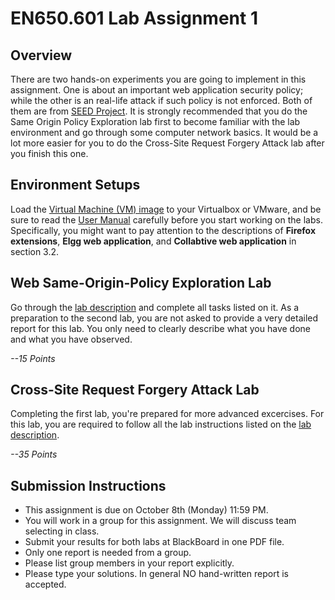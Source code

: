 # EN650.601 Lab Assignment 1 

## Overview
There are two hands-on experiments you are going to implement in this assignment. One is about an important web application security policy; while the other is an real-life attack if such policy is not enforced. Both of them are from [SEED Project](http://www.cis.syr.edu/~wedu/seed/index.html). It is strongly recommended that you do the Same Origin Policy Exploration lab first to become familiar with the lab environment and go through some computer network basics. It would be a lot more easier for you to do the Cross-Site Request Forgery Attack lab after you finish this one.

## Environment Setups
Load the [Virtual Machine (VM) image](http://www.cis.syr.edu/~wedu/SEEDUbuntu12.04.zip) to your Virtualbox or VMware, and be sure to read the [User Manual](http://www.cis.syr.edu/~wedu/seed/Documentation/Ubuntu12_04_VM/Ubuntu12_04_VM_Manual.pdf) carefully before you start working on the labs. Specifically, you might want to pay attention to the descriptions of __Firefox extensions__, __Elgg web application__, and __Collabtive web application__ in section 3.2. 


## Web Same-Origin-Policy Exploration Lab
Go through the [lab description](http://www.cis.syr.edu/~wedu/seed/Labs/Web/Web_SOP_Collabtive/) and complete all tasks listed on it. As a preparation to the second lab, you are not asked to provide a very detailed report for this lab. You only need to clearly describe what you have done and what you have observed.

_--15 Points_

## Cross-Site Request Forgery Attack Lab
Completing the first lab, you're prepared for more advanced excercises. For this lab, you are required to follow all the lab instructions listed on the [lab description](http://www.cis.syr.edu/~wedu/seed/Labs/Web/CSRF_Collabtive/). 

_--35 Points_

## Submission Instructions
- This assignment is due on October 8th (Monday) 11:59 PM. 
- You will work in a group for this assignment. We will discuss team selecting in class.
- Submit your results for both labs at BlackBoard in one PDF file.
- Only one report is needed from a group. 
- Please list group members in your report explicitly. 
- Please type your solutions. In general NO hand-written report is accepted.
